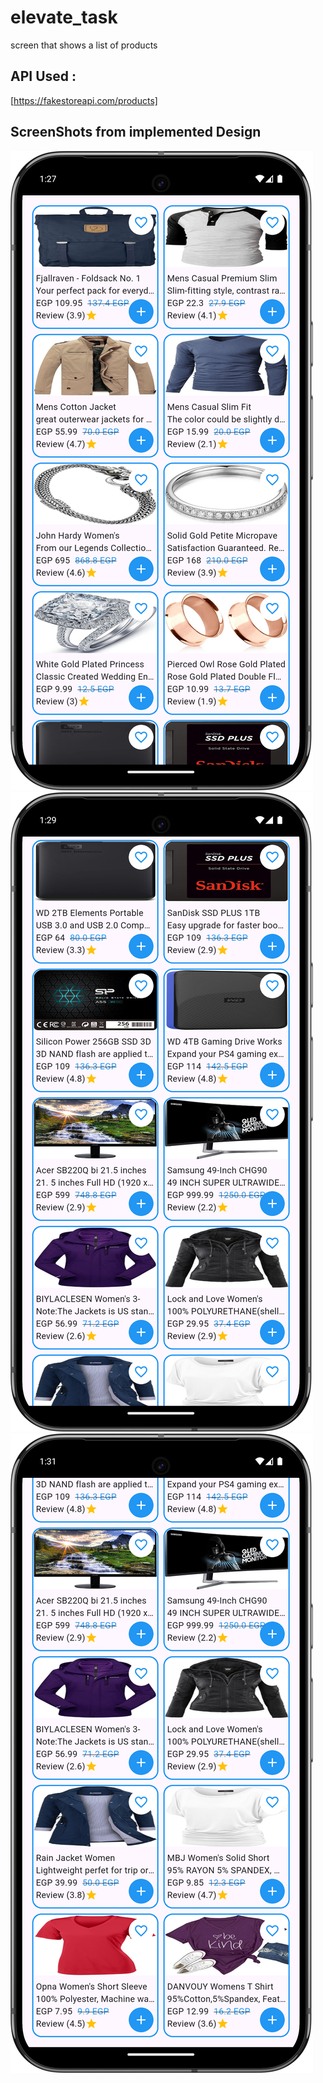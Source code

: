 # elevate_task
screen that shows a list of products

## API Used :
[https://fakestoreapi.com/products]

## ScreenShots from implemented Design 
![Screenshot1](assets/screenshots/Screenshot_1.png)
![ScreenShot2](assets/screenshots/Screenshot_2.png)
![ScreenShot3](assets/screenshots/Screenshot_3.png)